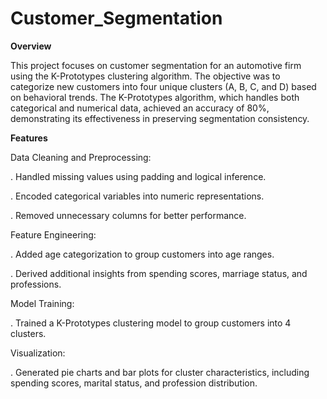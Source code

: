 # Customer_Segmentation


**Overview**

This project focuses on customer segmentation for an automotive firm using the K-Prototypes clustering algorithm. The objective was to categorize new customers into four unique clusters (A, B, C, and D) based on behavioral trends. The K-Prototypes algorithm, which handles both categorical and numerical data, achieved an accuracy of 80%, demonstrating its effectiveness in preserving segmentation consistency.


**Features**

  Data Cleaning and Preprocessing:

   . Handled missing values using padding and logical inference.
  
   . Encoded categorical variables into numeric representations.
  
   . Removed unnecessary columns for better performance.

  Feature Engineering:

   . Added age categorization to group customers into age ranges.
    
   . Derived additional insights from spending scores, marriage status, and professions.

  Model Training:

   . Trained a K-Prototypes clustering model to group customers into 4 clusters.

  Visualization:

   . Generated pie charts and bar plots for cluster characteristics, including spending scores, marital status, and profession distribution.
